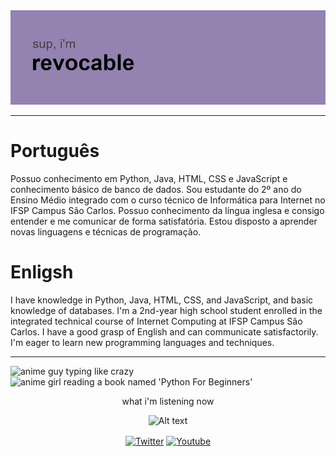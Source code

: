 <div align="left">

<img src="./header.png" alt="header">


 
<hr>  
<p align="left">
  <h1>Português</h1>
Possuo conhecimento em Python, Java, HTML, CSS e JavaScript e conhecimento básico de banco de dados. Sou estudante do 2º ano do Ensino Médio integrado com o curso técnico de Informática para Internet no IFSP Campus São Carlos. Possuo conhecimento da língua inglesa e consigo entender e me comunicar de forma satisfatória. Estou disposto a aprender novas linguagens e técnicas de programação.
  <h1>Enligsh</h1>
  I have knowledge in Python, Java, HTML, CSS, and JavaScript, and basic knowledge of databases. I'm a 2nd-year high school student enrolled in the integrated technical course of Internet Computing at IFSP Campus São Carlos. I have a good grasp of English and can communicate satisfactorily. I'm eager to learn new programming languages and techniques.
  
 </p>
<hr>

<img src="./42634073306d3a03bf67cbcd4dc270ae1410383808_full.gif" alt="anime guy typing like crazy" title="me lmao" width="380px">
<img src="https://raw.githubusercontent.com/cat-milk/Anime-Girls-Holding-Programming-Books/master/Python/Aoba_Suzukaze_techgo_Python_For_Beginners.png" alt="anime girl reading a book named 'Python For Beginners' " width="380px">


<div align="center">
  
  <p>
  what i'm listening now
  </p
  
  ![Alt text](https://spotify-recently-played-readme.vercel.app/api?user=murilovazscolari6-br)
</div>
    
<div align="center">
    <a href="https://twitter.com/revocablekk" target="blank"><img align="center" src="https://cdn.jsdelivr.net/npm/simple-icons@3.0.1/icons/twitter.svg" alt="Twitter"height="30" width="40" /></a>
    <a href="https://www.youtube.com/user/murilovazscolari6" target="blank"><img align="center" src="https://cdn.jsdelivr.net/npm/simple-icons@3.0.1/icons/youtube.svg" alt="Youtube" height="30" width="40"" /></a>
     </div>





